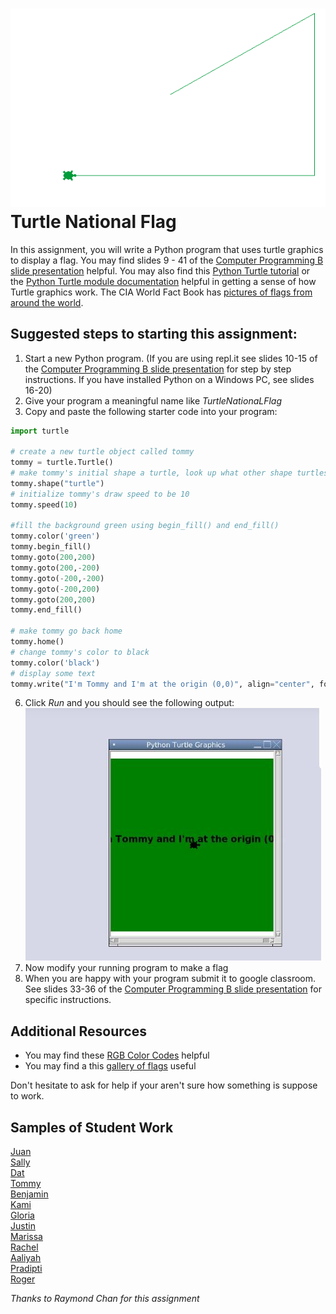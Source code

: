 ![](JuanBrazil.gif)   
Turtle National Flag
====================

In this assignment, you will write a Python program that uses turtle graphics to display a flag. You may find slides 9 - 41 of the [Computer Programming B slide presentation](https://docs.google.com/presentation/d/1rICcmNbnGYsB-cV_6EatPyzcOS2sId80Jh2kayUzm4Q/edit?usp=sharing) helpful. You may also find this [Python Turtle tutorial](https://hourofpython.trinket.io/a-visual-introduction-to-python#/welcome/an-hour-of-code) or the [Python Turtle module documentation](https://docs.python.org/3.3/library/turtle.html?highlight=turtle) helpful in getting a sense of how Turtle graphics work. The CIA World Fact Book has [pictures of flags from around the world](https://www.cia.gov/the-world-factbook/references/flags-of-the-world/).

Suggested steps to starting this assignment:
----------------------------------------------
1. Start a new Python program. (If you are using repl.it see slides 10-15 of the [Computer Programming B slide presentation](https://docs.google.com/presentation/d/1rICcmNbnGYsB-cV_6EatPyzcOS2sId80Jh2kayUzm4Q/edit?usp=sharing) for step by step instructions. If you have installed Python on a Windows PC, see slides 16-20)
2. Give your program a meaningful name like *TurtleNationaLFlag*
5. Copy and paste the following starter code into your program:   
```python
import turtle

# create a new turtle object called tommy
tommy = turtle.Turtle() 
# make tommy's initial shape a turtle, look up what other shape turtles can be
tommy.shape("turtle") 
# initialize tommy's draw speed to be 10
tommy.speed(10)

#fill the background green using begin_fill() and end_fill()
tommy.color('green')
tommy.begin_fill()
tommy.goto(200,200)
tommy.goto(200,-200)
tommy.goto(-200,-200)
tommy.goto(-200,200)
tommy.goto(200,200)
tommy.end_fill()

# make tommy go back home
tommy.home()
# change tommy's color to black
tommy.color('black')
# display some text
tommy.write("I'm Tommy and I'm at the origin (0,0)", align="center", font=(None, 16, "bold"))
```

6. Click *Run* and you should see the following output:   
![](TurtleStart.JPG)   
7. Now modify your running program to make a flag
8. When you are happy with your program submit it to google classroom. See slides 33-36 of the [Computer Programming B slide presentation](https://docs.google.com/presentation/d/1rICcmNbnGYsB-cV_6EatPyzcOS2sId80Jh2kayUzm4Q/edit?usp=sharing) for specific instructions. 

Additional Resources
------------
* You may find these [RGB Color Codes](https://flaviocopes.com/rgb-color-codes/) helpful 
* You may find a this [gallery of flags](https://en.wikipedia.org/wiki/Gallery_of_sovereign_state_flags) useful

Don't hesitate to ask for help if your aren't sure how something is suppose to work.

Samples of Student Work
-----------------------
[Juan](JuanBrazil.gif)   
[Sally](SallyFlag.gif)   
[Dat](DatFlag.gif)   
[Tommy](TommyFlag.gif)   
[Benjamin](BenjaminFlag.gif)   
[Kami](KamiFlag.gif)   
[Gloria](GloriaFrance.gif)   
[Justin](JustinFlag.gif)   
[Marissa](MarissaFlag.gif)   
[Rachel](Rachel.gif)   
[Aaliyah](AaliyahFlag.JPG)   
[Pradipti](PradiptiFlag.JPG)   
[Roger](RogerFlag.JPG)   

     
         
*Thanks to Raymond Chan for this assignment*
